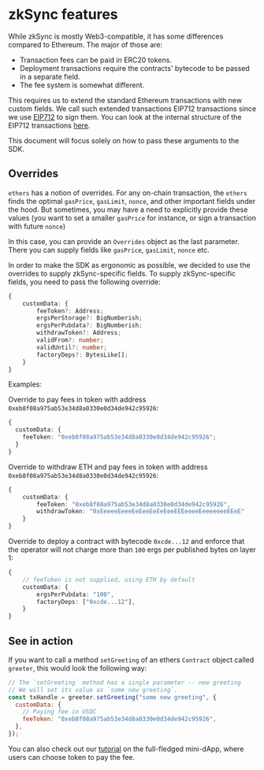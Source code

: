 # zkSync features

While zkSync is mostly Web3-compatible, it has some differences compared to Ethereum. The major of those are:

- Transaction fees can be paid in ERC20 tokens.
- Deployment transactions require the contracts' bytecode to be passed in a separate field.
- The fee system is somewhat different.

This requires us to extend the standard Ethereum transactions with new custom fields. We call such extended transactions EIP712 transactions since we use [EIP712](https://eips.ethereum.org/EIPS/eip-712) to sign them. You can look at the internal structure of the EIP712 transactions [here](.,/api#eip712).

This document will focus solely on how to pass these arguments to the SDK.

## Overrides

`ethers` has a notion of overrides. For any on-chain transaction, the `ethers` finds the optimal `gasPrice`, `gasLimit`, `nonce`, and other important fields under the hood. But sometimes, you may have a need to explicitly provide these values (you want to set a smaller `gasPrice` for instance, or sign a transaction with future `nonce`)

In this case, you can provide an `Overrides` object as the last parameter. There you can supply fields like `gasPrice`, `gasLimit`, `nonce` etc.

In order to make the SDK as ergonomic as possible, we decided to use the overrides to supply zkSync-specific fields. To supply zkSync-specific fields, you need to pass the following override:

```typescript
{
    customData: {
        feeToken?: Address;
        ergsPerStorage?: BigNumberish;
        ergsPerPubdata?: BigNumberish;
        withdrawToken?: Address;
        validFrom?: number;
        validUntil?: number;
        factoryDeps?: BytesLike[];
    }
}
```

Examples:

Override to pay fees in token with address `0xeb8f08a975ab53e34d8a0330e0d34de942c95926`:

```typescript
{
  customData: {
    feeToken: "0xeb8f08a975ab53e34d8a0330e0d34de942c95926";
  }
}
```

Override to withdraw ETH and pay fees in token with address `0xeb8f08a975ab53e34d8a0330e0d34de942c95926`:

```typescript
{
    customData: {
        feeToken: "0xeb8f08a975ab53e34d8a0330e0d34de942c95926",
        withdrawToken: "0xEeeeeEeeeEeEeeEeEeEeeEEEeeeeEeeeeeeeEEeE"
    }
}
```

Override to deploy a contract with bytecode `0xcde...12` and enforce that the operator will not charge more than `100` ergs per published bytes on layer 1:

```typescript
{
    // feeToken is not supplied, using ETH by default
    customData: {
        ergsPerPubdata: "100",
        factoryDeps: ["0xcde...12"],
    }
}
```

## See in action

If you want to call a method `setGreeting` of an ethers `Contract` object called `greeter`, this would look the following way:

```javascript
// The `setGreeting` method has a single parameter -- new greeting
// We will set its value as `some new greeting`.
const txHandle = greeter.setGreeting("some new greeting", {
  customData: {
    // Paying fee in USDC
    feeToken: "0xeb8f08a975ab53e34d8a0330e0d34de942c95926",
  },
});
```

You can also check out our [tutorial](../../dev/tutorials/basic) on the full-fledged mini-dApp, where users can choose token to pay the fee.
